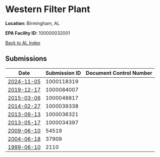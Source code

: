# Western Filter Plant

**Location:** Birmingham, AL

**EPA Facility ID:** 100000032001

[Back to AL Index](../../index.md)

## Submissions

| Date | Submission ID | Document Control Number |
|------|--------------|-------------------------|
| [2024-11-05](submissions/1000118319.md) | 1000118319 |  |
| [2019-12-17](submissions/1000084007.md) | 1000084007 |  |
| [2015-03-06](submissions/1000048817.md) | 1000048817 |  |
| [2014-02-27](submissions/1000039338.md) | 1000039338 |  |
| [2013-09-13](submissions/1000036321.md) | 1000036321 |  |
| [2013-05-17](submissions/1000034397.md) | 1000034397 |  |
| [2009-06-10](submissions/54519.md) | 54519 |  |
| [2004-06-18](submissions/37909.md) | 37909 |  |
| [1999-06-10](submissions/2110.md) | 2110 |  |
